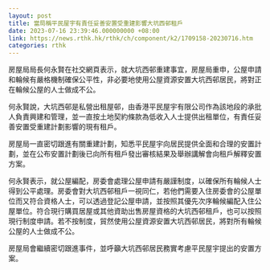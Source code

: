 ```yaml
---
layout: post
title: 當局稱平民屋宇有責任妥善安置受重建影響大坑西邨租戶
date: 2023-07-16 23:39:46.000000000 +08:00
link: https://news.rthk.hk/rthk/ch/component/k2/1709158-20230716.htm
categories: rthk
---
```


房屋局局長何永賢在社交網頁表示，就大坑西邨重建事宜，房屋局重申，公屋申請和輪候有嚴格機制確保公平性，非必要地使用公屋資源安置大坑西邨居民，將對正在輪候公屋的人士做成不公。

何永賢說，大坑西邨是私營出租屋邨，由香港平民屋宇有限公司作為該地段的承批人負責興建和管理，並一直按土地契約條款為低收入人士提供出租單位，有責任妥善安置受重建計劃影響的現有租戶。

房屋局一直密切跟進有關重建計劃，知悉平民屋宇向居民提供全面和合理的安置計劃，並在公布安置計劃後已向所有租戶發出審核結果及舉辦講解會向租戶解釋安置方案。

何永賢表示，就公屋編配，房委會處理公屋申請有嚴謹制度，以確保所有輪候人士得到公平處理。房委會對大坑西邨租戶一視同仁，若他們需要入住房委會的公屋單位而又符合資格人士，可以透過登記公屋申請，並按照其優先次序輪候編配入住公屋單位。符合現行購買居屋或其他資助出售房屋資格的大坑西邨租戶，也可以按照現行制度申請。若不按制度，貿然使用公屋資源安置大坑西邨居民，將對所有輪候公屋的人士做成不公。

房屋局會繼續密切跟進事件，並呼籲大坑西邨居民務實考慮平民屋宇提出的安置方案。
